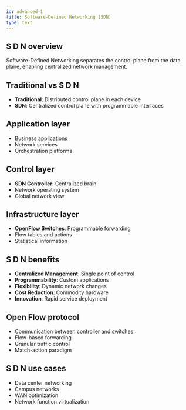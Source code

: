 ```yaml
---
id: advanced-1
title: Software-Defined Networking (SDN)
type: text
---
```


## S D N overview

Software-Defined Networking separates the control plane from the data plane, enabling centralized network management.

## Traditional vs  S D N

- **Traditional**: Distributed control plane in each device
- **SDN**: Centralized control plane with programmable interfaces

## Application layer

- Business applications
- Network services
- Orchestration platforms

## Control layer

- **SDN Controller**: Centralized brain
- Network operating system
- Global network view

## Infrastructure layer

- **OpenFlow Switches**: Programmable forwarding
- Flow tables and actions
- Statistical information

## S D N benefits

- **Centralized Management**: Single point of control
- **Programmability**: Custom applications
- **Flexibility**: Dynamic network changes
- **Cost Reduction**: Commodity hardware
- **Innovation**: Rapid service deployment

## Open Flow protocol

- Communication between controller and switches
- Flow-based forwarding
- Granular traffic control
- Match-action paradigm

## S D N use cases

- Data center networking
- Campus networks
- WAN optimization
- Network function virtualization